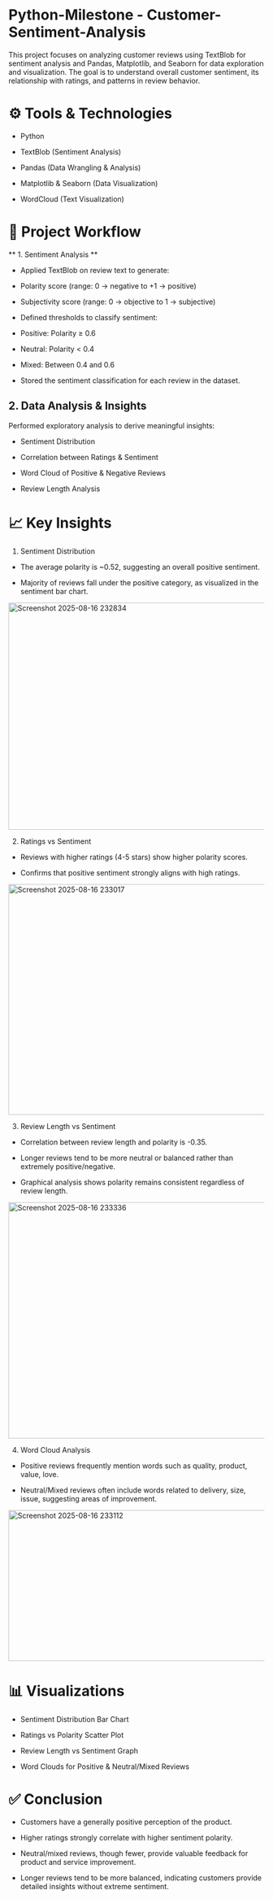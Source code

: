 # Python-Milestone - Customer-Sentiment-Analysis
This project focuses on analyzing customer reviews using TextBlob for sentiment analysis and Pandas, Matplotlib, and Seaborn for data exploration and visualization. The goal is to understand overall customer sentiment, its relationship with ratings, and patterns in review behavior.

# ⚙️ Tools & Technologies

- Python

- TextBlob (Sentiment Analysis)

- Pandas (Data Wrangling & Analysis)

- Matplotlib & Seaborn (Data Visualization)

- WordCloud (Text Visualization)

# 🚀 Project Workflow

** 1. Sentiment Analysis **

- Applied TextBlob on review text to generate:

- Polarity score (range: 0 → negative to +1 → positive)

- Subjectivity score (range: 0 → objective to 1 → subjective)

- Defined thresholds to classify sentiment:

- Positive: Polarity ≥ 0.6

- Neutral: Polarity < 0.4

- Mixed: Between 0.4 and 0.6

- Stored the sentiment classification for each review in the dataset.

## 2. Data Analysis & Insights

Performed exploratory analysis to derive meaningful insights:

- Sentiment Distribution

- Correlation between Ratings & Sentiment

- Word Cloud of Positive & Negative Reviews

- Review Length Analysis

# 📈 Key Insights

1. Sentiment Distribution

- The average polarity is ~0.52, suggesting an overall positive sentiment.

- Majority of reviews fall under the positive category, as visualized in the sentiment bar chart.

<img width="597" height="447" alt="Screenshot 2025-08-16 232834" src="https://github.com/user-attachments/assets/01da94d7-c3f0-43fc-98d0-62eaacaf8b06" />

2. Ratings vs Sentiment

- Reviews with higher ratings (4-5 stars) show higher polarity scores.

- Confirms that positive sentiment strongly aligns with high ratings.

<img width="610" height="454" alt="Screenshot 2025-08-16 233017" src="https://github.com/user-attachments/assets/c687b805-2d3a-444a-a2fe-ad83b166d1a1" />


3. Review Length vs Sentiment

- Correlation between review length and polarity is -0.35.

- Longer reviews tend to be more neutral or balanced rather than extremely positive/negative.

- Graphical analysis shows polarity remains consistent regardless of review length.

<img width="613" height="465" alt="Screenshot 2025-08-16 233336" src="https://github.com/user-attachments/assets/a3e909aa-5a72-48c3-9a62-d111a7e7fbe6" />


4. Word Cloud Analysis

- Positive reviews frequently mention words such as quality, product, value, love.

- Neutral/Mixed reviews often include words related to delivery, size, issue, suggesting areas of improvement.

<img width="1101" height="297" alt="Screenshot 2025-08-16 233112" src="https://github.com/user-attachments/assets/9d5dc947-251f-4dbc-8360-02bc05a9571d" />


# 📊 Visualizations

- Sentiment Distribution Bar Chart

- Ratings vs Polarity Scatter Plot

- Review Length vs Sentiment Graph

- Word Clouds for Positive & Neutral/Mixed Reviews
  

# ✅ Conclusion

- Customers have a generally positive perception of the product.

- Higher ratings strongly correlate with higher sentiment polarity.

- Neutral/mixed reviews, though fewer, provide valuable feedback for product and service improvement.

- Longer reviews tend to be more balanced, indicating customers provide detailed insights without extreme sentiment.
